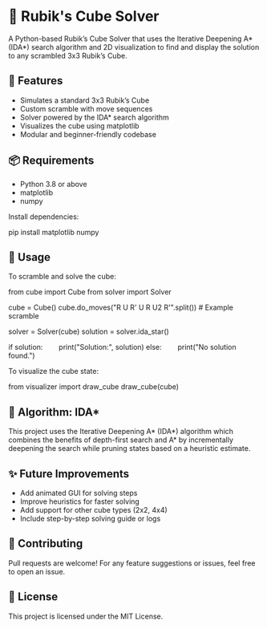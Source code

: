 
# 🧊 Rubik's Cube Solver

A Python-based Rubik’s Cube Solver that uses the Iterative Deepening A\* (IDA\*) search algorithm and 2D visualization to find and display the solution to any scrambled 3x3 Rubik’s Cube.

## 🚀 Features

* Simulates a standard 3x3 Rubik’s Cube
* Custom scramble with move sequences
* Solver powered by the IDA\* search algorithm
* Visualizes the cube using matplotlib
* Modular and beginner-friendly codebase

## 📦 Requirements

* Python 3.8 or above
* matplotlib
* numpy

Install dependencies:

pip install matplotlib numpy

## 🔁 Usage

To scramble and solve the cube:

from cube import Cube
from solver import Solver

cube = Cube()
cube.do\_moves("R U R' U R U2 R'".split())  # Example scramble

solver = Solver(cube)
solution = solver.ida\_star()

if solution:
  print("Solution:", solution)
else:
  print("No solution found.")

To visualize the cube state:

from visualizer import draw\_cube
draw\_cube(cube)

## 🧠 Algorithm: IDA\*

This project uses the Iterative Deepening A\* (IDA\*) algorithm which combines the benefits of depth-first search and A\* by incrementally deepening the search while pruning states based on a heuristic estimate.



## ✨ Future Improvements

* Add animated GUI for solving steps
* Improve heuristics for faster solving
* Add support for other cube types (2x2, 4x4)
* Include step-by-step solving guide or logs

## 🤝 Contributing

Pull requests are welcome! For any feature suggestions or issues, feel free to open an issue.

## 📜 License

This project is licensed under the MIT License.

